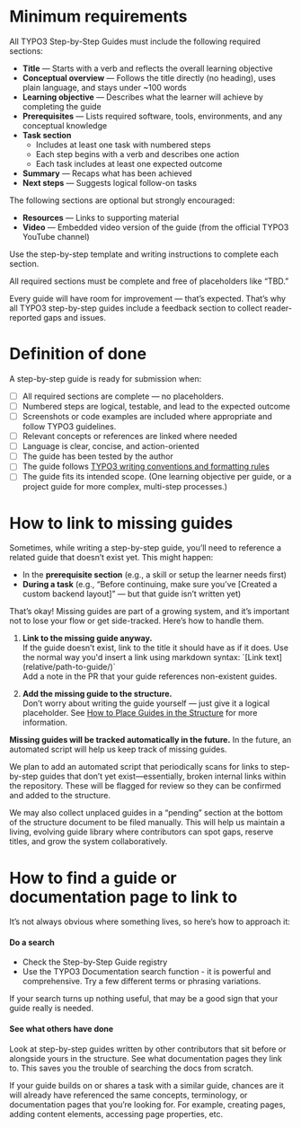 # Minimum requirements
All TYPO3 Step-by-Step Guides must include the following required sections:

* **Title** — Starts with a verb and reflects the overall learning objective  
* **Conceptual overview** — Follows the title directly (no heading), uses plain language, and stays under \~100 words  
* **Learning objective** — Describes what the learner will achieve by completing the guide  
* **Prerequisites** — Lists required software, tools, environments, and any conceptual knowledge  
* **Task section**  
  * Includes at least one task with numbered steps  
  * Each step begins with a verb and describes one action  
  * Each task includes at least one expected outcome  
* **Summary** — Recaps what has been achieved  
* **Next steps** — Suggests logical follow-on tasks

The following sections are optional but strongly encouraged:

* **Resources** — Links to supporting material  
* **Video** — Embedded video version of the guide (from the official TYPO3 YouTube channel)

Use the step-by-step template and writing instructions to complete each section.

All required sections must be complete and free of placeholders like “TBD.”

Every guide will have room for improvement — that’s expected. That’s why all TYPO3 step-by-step guides include a feedback section to collect reader-reported gaps and issues.

# Definition of done

A step-by-step guide is ready for submission when:

- [ ] All required sections are complete — no placeholders.  
- [ ] Numbered steps are logical, testable, and lead to the expected outcome  
- [ ] Screenshots or code examples are included where appropriate and follow TYPO3 guidelines.  
- [ ] Relevant concepts or references are linked where needed  
- [ ] Language is clear, concise, and action-oriented  
- [ ] The guide has been tested by the author  
- [ ] The guide follows [TYPO3 writing conventions and formatting rules](https://docs.typo3.org/m/typo3/docs-how-to-document/main/en-us/Advanced/ContentStyleGuide.html)  
- [ ] The guide fits its intended scope. (One learning objective per guide, or a project guide for more complex, multi-step processes.)

# How to link to missing guides

Sometimes, while writing a step-by-step guide, you’ll need to reference a related guide that doesn’t exist yet. This might happen:

* In the **prerequisite section** (e.g., a skill or setup the learner needs first)  
* **During a task** (e.g., “Before continuing, make sure you’ve \[Created a custom backend layout\]” — but that guide isn’t written yet)

That’s okay! Missing guides are part of a growing system, and it’s important not to lose your flow or get side-tracked. Here’s how to handle them.

1. **Link to the missing guide anyway.**   
   If the guide doesn’t exist, link to the title it should have as if it does. Use the normal way you'd insert a link using markdown syntax: \`\[Link text\](relative/path-to-guide/)\`  
   Add a note in the PR that your guide references non-existent guides.

2. **Add the missing guide to the structure.**   
   Don’t worry about writing the guide yourself — just give it a logical placeholder. See [How to Place Guides in the Structure](https://docs.google.com/document/d/1mIyvPL5CXkA-nt7y4zs-dBupGNrmDIyjcmJzdeB74ng/edit?tab=t.0#heading=h.f91nssspwh3n) for more information.

**Missing guides will be tracked automatically in the future.** In the future, an automated script will help us keep track of missing guides.

We plan to add an automated script that periodically scans for links to step-by-step guides that don’t yet exist—essentially, broken internal links within the repository. These will be flagged for review so they can be confirmed and added to the structure.

We may also collect unplaced guides in a “pending” section at the bottom of the structure document to be filed manually. This will help us maintain a living, evolving guide library where contributors can spot gaps, reserve titles, and grow the system collaboratively.

# How to find a guide or documentation page to link to

It’s not always obvious where something lives, so here’s how to approach it:

#### Do a search 

* Check the Step-by-Step Guide registry  
* Use the TYPO3 Documentation search function \- it is powerful and comprehensive. Try a few different terms or phrasing variations.

If your search turns up nothing useful, that may be a good sign that your guide really is needed.

#### See what others have done

Look at step-by-step guides written by other contributors that sit before or alongside yours in the structure. See what documentation pages they link to. This saves you the trouble of searching the docs from scratch.

If your guide builds on or shares a task with a similar guide, chances are it will already have referenced the same concepts, terminology, or documentation pages that you’re looking for. For example, creating pages, adding content elements, accessing page properties, etc.
